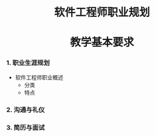 # <center>软件工程师职业规划</center>
# <center>教学基本要求</center>

### 1. 职业生涯规划
- 软件工程师职业概述
	- 分类
	- 特点

### 2. 沟通与礼仪

### 3. 简历与面试